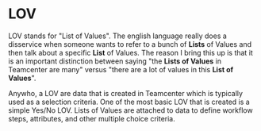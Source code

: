 # LOV
LOV stands for "List of Values". The english language really does a disservice when someone wants to refer to a bunch of **Lists** of Values and then talk about a specific **List** of Values. The reason I bring this up is that it is an important distinction between saying "the **Lists of Values** in Teamcenter are many" versus "there are a lot of values in this **List of Values**". 

Anywho, a LOV are data that is created in Teamcenter which is typically used as a selection criteria. One of the most basic LOV that is created is a simple Yes/No LOV. Lists of Values are attached to data to define workflow steps, attributes, and other multiple choice criteria.
